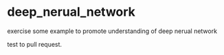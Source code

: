 # deep_nerual_network
exercise some example to promote understanding of deep nerual network  

test to pull request.
